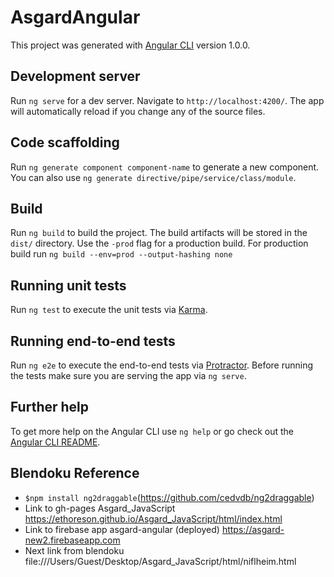 # AsgardAngular

This project was generated with [Angular CLI](https://github.com/angular/angular-cli) version 1.0.0.

## Development server

Run `ng serve` for a dev server. Navigate to `http://localhost:4200/`. The app will automatically reload if you change any of the source files.

## Code scaffolding

Run `ng generate component component-name` to generate a new component. You can also use `ng generate directive/pipe/service/class/module`.

## Build

Run `ng build` to build the project. The build artifacts will be stored in the `dist/` directory. Use the `-prod` flag for a production build.
For production build run `ng build --env=prod --output-hashing none`

## Running unit tests

Run `ng test` to execute the unit tests via [Karma](https://karma-runner.github.io).

## Running end-to-end tests

Run `ng e2e` to execute the end-to-end tests via [Protractor](http://www.protractortest.org/).
Before running the tests make sure you are serving the app via `ng serve`.

## Further help

To get more help on the Angular CLI use `ng help` or go check out the [Angular CLI README](https://github.com/angular/angular-cli/blob/master/README.md).


## Blendoku Reference

* `$npm install ng2draggable`(https://github.com/cedvdb/ng2draggable)
* Link to gh-pages Asgard_JavaScript
https://ethoreson.github.io/Asgard_JavaScript/html/index.html
* Link to firebase app asgard-angular (deployed) https://asgard-new2.firebaseapp.com
* Next link from blendoku file:///Users/Guest/Desktop/Asgard_JavaScript/html/niflheim.html
